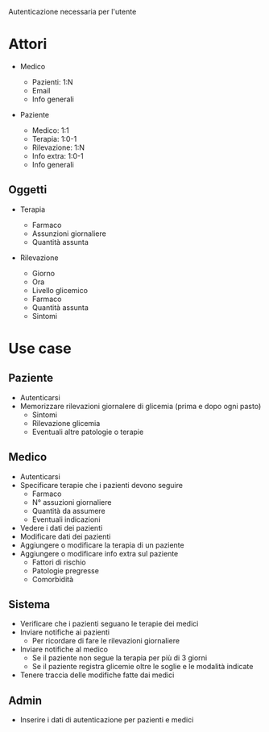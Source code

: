 Autenticazione necessaria per l'utente

# Attori

- Medico
  - Pazienti: 1:N
  - Email
  - Info generali

- Paziente
  - Medico: 1:1
  - Terapia: 1:0-1
  - Rilevazione: 1:N
  - Info extra: 1:0-1
  - Info generali

## Oggetti
- Terapia
  - Farmaco
  - Assunzioni giornaliere
  - Quantità assunta

- Rilevazione
  - Giorno
  - Ora
  - Livello glicemico
  - Farmaco
  - Quantità assunta
  - Sintomi

# Use case

## Paziente

- Autenticarsi
- Memorizzare rilevazioni giornalere di glicemia (prima e dopo ogni pasto)
  - Sintomi
  - Rilevazione glicemia
  - Eventuali altre patologie o terapie

## Medico

- Autenticarsi
- Specificare terapie che i pazienti devono seguire
  - Farmaco
  - N° assuzioni giornaliere
  - Quantità da assumere
  - Eventuali indicazioni
- Vedere i dati dei pazienti
- Modificare dati dei pazienti
- Aggiungere o modificare la terapia di un paziente
- Aggiungere o modificare info extra sul paziente
  - Fattori di rischio
  - Patologie pregresse
  - Comorbidità

## Sistema
- Verificare che i pazienti seguano le terapie dei medici
- Inviare notifiche ai pazienti
  - Per ricordare di fare le rilevazioni giornaliere
- Inviare notifiche al medico
  - Se il paziente non segue la terapia per più di 3 giorni
  - Se il paziente registra glicemie oltre le soglie e le modalità indicate
- Tenere traccia delle modifiche fatte dai medici

## Admin
- Inserire i dati di autenticazione per pazienti e medici
